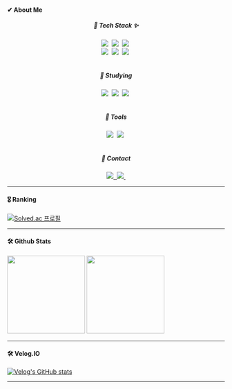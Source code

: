 #### ✔ About Me

<h5 align="center">🔸 Tech Stack ✨</h5>
<div align="center">
  <img src="https://img.shields.io/badge/python-3776AB.svg?style=for-the-badge&logo=python&logoColor=white" />&nbsp
  <img src="https://img.shields.io/badge/C-A8B9CC.svg?style=for-the-badge&logo=C&logoColor=white" />&nbsp
  <img src="https://img.shields.io/badge/Csharp-512BD4.svg?style=for-the-badge&logo=Csharp&logoColor=white" />&nbsp
</div>

<div align="center">
  <img src="https://img.shields.io/badge/unity-000000.svg?style=for-the-badge&logo=unity&logoColor=white" />&nbsp
  <img src="https://img.shields.io/badge/unrealengine-0E1128?style=for-the-badge&logo=unrealengine&logoColor=white" />&nbsp
  <img src="https://img.shields.io/badge/blender-E87D0D?style=for-the-badge&logo=blender&logoColor=white" />&nbsp
</div>

<br>

<h5 align="center">🔸 Studying</h5>

<div align="center">
  <img src="https://img.shields.io/badge/unity-000000.svg?style=for-the-badge&logo=unity&logoColor=white" />&nbsp
  <img src="https://img.shields.io/badge/unrealengine-0E1128?style=for-the-badge&logo=unrealengine&logoColor=white" />&nbsp
  <img src="https://img.shields.io/badge/blender-E87D0D?style=for-the-badge&logo=blender&logoColor=white" />&nbsp
</div>

<br>

<h5 align="center">🔸 Tools</h5>

<div align="center">
  <img src="https://img.shields.io/badge/Notion-F3F3F3.svg?style=for-the-badge&logo=notion&logoColor=black" />&nbsp
  <img src="https://img.shields.io/badge/GitHub-181717.svg?style=for-the-badge&logo=github&logoColor=white" />&nbsp
</div>

<br>

<h5 align="center">🔸 Contact</h5>

<div align="center">
  <a href="https://velog.io/@suhan0304">
    <img src="https://img.shields.io/badge/Velog-1EBC8F?style=for-the-badge&logo=velog&logoColor=white" />&nbsp
  </a>
  <a href="mailto:suhan0304@gmail.com">
    <img
      src="https://img.shields.io/badge/suhan0304@gmail.com-D14836?style=for-the-badge&logo=gmail&logoColor=white"/>&nbsp
  </a>
</div>

--- 

#### 🎖️ Ranking

[![Solved.ac
프로필](http://mazassumnida.wtf/api/v2/generate_badge?boj=suhan0304)](https://solved.ac/suhan0304)

---

#### 🛠️ Github Stats
<p>
  <img height="180em" src="https://github-readme-stats.vercel.app/api?username=suhan0304&show_icons=true&include_all_commits=true&bg_color=30,e96443,904e95&title_color=fff&text_color=fff">
  <img height="180em" src="https://github-readme-stats.vercel.app/api/top-langs/?username=suhan0304&layout=compact&bg_color=30,e96443,904e95&title_color=fff&text_color=fff">
</p>

---

#### 🛠️ Velog.IO

[![Velog's GitHub stats](https://velog-readme-stats.vercel.app/api?name=suhan0304)](https://velog.io/@suhan0304/posts)

---
